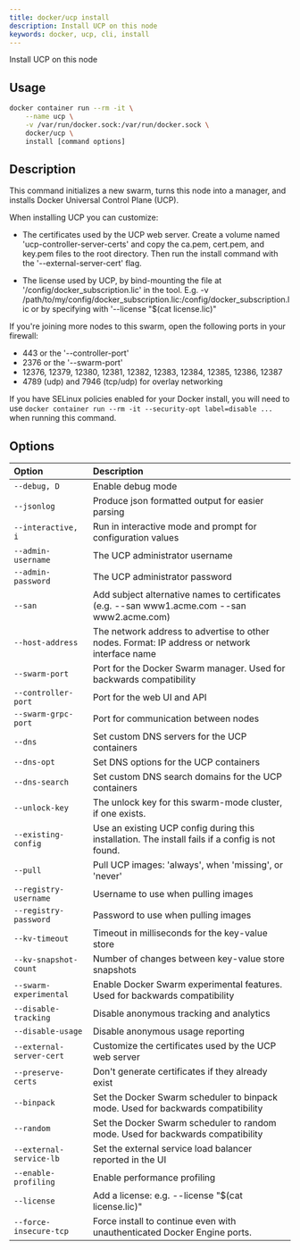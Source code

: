 ```yaml
---
title: docker/ucp install
description: Install UCP on this node
keywords: docker, ucp, cli, install
---
```


Install UCP on this node

## Usage

```bash
docker container run --rm -it \
    --name ucp \
    -v /var/run/docker.sock:/var/run/docker.sock \
    docker/ucp \
    install [command options]
```

## Description

This command initializes a new swarm, turns this node into a manager, and installs
Docker Universal Control Plane (UCP).

When installing UCP you can customize:

  * The certificates used by the UCP web server. Create a volume
    named 'ucp-controller-server-certs' and copy the ca.pem, cert.pem, and key.pem
    files to the root directory. Then run the install command with the
    '--external-server-cert' flag.

  * The license used by UCP, by bind-mounting the file at
    '/config/docker_subscription.lic' in the tool.  E.g. -v /path/to/my/config/docker_subscription.lic:/config/docker_subscription.lic
    or by specifying with '--license "$(cat license.lic)"

If you're joining more nodes to this swarm, open the following ports in your
firewall:

  * 443 or the '--controller-port'
  * 2376 or the '--swarm-port'
  * 12376, 12379, 12380, 12381, 12382, 12383, 12384, 12385, 12386, 12387
  * 4789 (udp) and 7946 (tcp/udp) for overlay networking

If you have SELinux policies enabled for your Docker install, you will need to
use `docker container run --rm -it --security-opt label=disable ...` when running this
command.

## Options

| Option                   | Description                                                                                      |
| :----------------------- | :----------------------------------------------------------------------------------------------- |
| `--debug, D`             | Enable debug mode                                                                                |
| `--jsonlog`              | Produce json formatted output for easier parsing                                                 |
| `--interactive, i`       | Run in interactive mode and prompt for configuration values                                      |
| `--admin-username`       | The UCP administrator username                                                                   |
| `--admin-password`       | The UCP administrator password                                                                   |
| `--san`                  | Add subject alternative names to certificates (e.g. --san www1.acme.com --san www2.acme.com)     |
| `--host-address`         | The network address to advertise to other nodes. Format: IP address or network interface name    |
| `--swarm-port`           | Port for the Docker Swarm manager. Used for backwards compatibility                              |
| `--controller-port`      | Port for the web UI and API                                                                      |
| `--swarm-grpc-port`      | Port for communication between nodes                                                             |
| `--dns`                  | Set custom DNS servers for the UCP containers                                                    |
| `--dns-opt`              | Set DNS options for the UCP containers                                                           |
| `--dns-search`           | Set custom DNS search domains for the UCP containers                                             |
| `--unlock-key`           | The unlock key for this swarm-mode cluster, if one exists.                                       |
| `--existing-config`      | Use an existing UCP config during this installation. The install fails if a config is not found. |
| `--pull`                 | Pull UCP images: 'always', when 'missing', or 'never'                                            |
| `--registry-username`    | Username to use when pulling images                                                              |
| `--registry-password`    | Password to use when pulling images                                                              |
| `--kv-timeout`           | Timeout in milliseconds for the key-value store                                                  |
| `--kv-snapshot-count`    | Number of changes between key-value store snapshots                                              |
| `--swarm-experimental`   | Enable Docker Swarm experimental features. Used for backwards compatibility                      |
| `--disable-tracking`     | Disable anonymous tracking and analytics                                                         |
| `--disable-usage`        | Disable anonymous usage reporting                                                                |
| `--external-server-cert` | Customize the certificates used by the UCP web server                                            |
| `--preserve-certs`       | Don't generate certificates if they already exist                                                |
| `--binpack`              | Set the Docker Swarm scheduler to binpack mode. Used for backwards compatibility                 |
| `--random`               | Set the Docker Swarm scheduler to random mode. Used for backwards compatibility                  |
| `--external-service-lb`  | Set the external service load balancer reported in the UI                                        |
| `--enable-profiling`     | Enable performance profiling                                                                     |
| `--license`              | Add a license: e.g. --license "$(cat license.lic)"                                               |
| `--force-insecure-tcp`   | Force install to continue even with unauthenticated Docker Engine ports.                         |